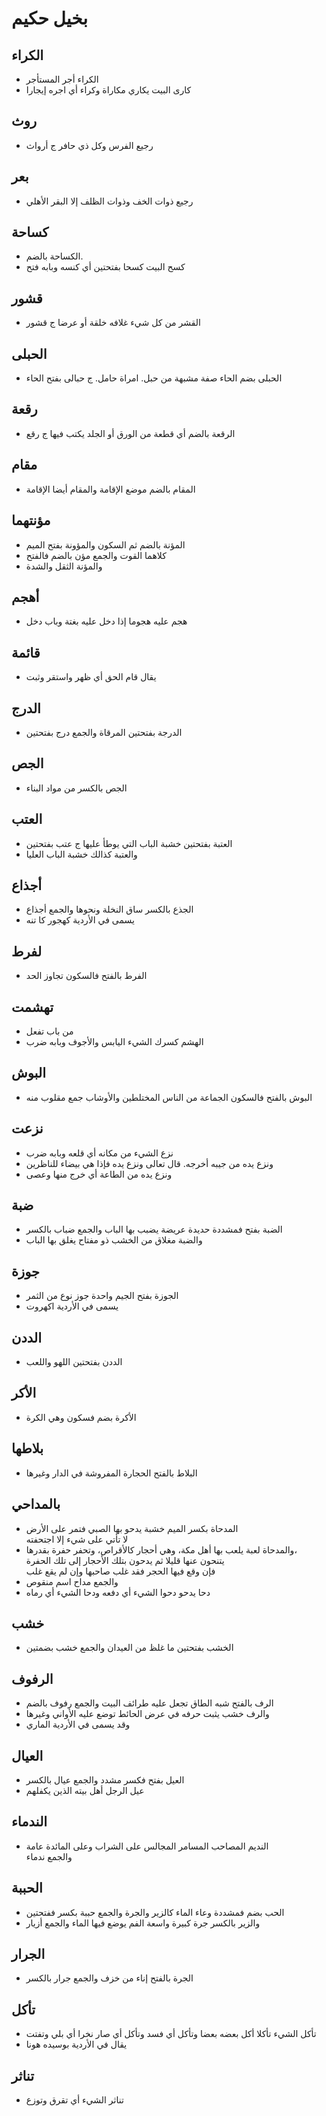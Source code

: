 # بخيل حكيم
## الكراء
-   الكراء أجر المستأجر
-   كارى البيت يكاري مكاراة وكراء أي اجره إيجارا

## روث
-   رجيع الفرس وكل ذي حافر ج أرواث

## بعر
-   رجيع ذوات الخف وذوات الظلف إلا البقر الأهلي

## كساحة
-   الكساحة بالضم.
-   كسح البيت كسحا بفتحتين أي كنسه وبابه فتح

## قشور
-   القشر من كل شيء غلافه خلقة أو عرضا ج قشور

## الحبلى
-   الحبلى بضم الحاء صفة مشبهة من حبل. امراة حامل. ج حبالى بفتح الحاء

## رقعة
-   الرقعة بالضم أي قطعة من الورق أو الجلد يكتب فيها ج رقع

## مقام
-   المقام بالضم موضع الإقامة والمقام أيضا الإقامة

## مؤنتهما
-   المؤنة بالضم ثم السكون والمؤونة بفتح الميم
-   كلاهما القوت والجمع مؤن بالضم فالفتح
-   والمؤنة الثقل والشدة

## أهجم
-   هجم عليه هجوما إذا دخل عليه بغتة وباب دخل

## قائمة
-   يقال قام الحق أي ظهر واستقر وثبت

## الدرج
-   الدرجة بفتحتين المرقاة والجمع درج بفتحتين

## الجص
-   الجص بالكسر من مواد البناء

## العتب
-   العتبة بفتحتين خشبة الباب التي يوطأ عليها ج عتب بفتحتين
-   والعتبة كذالك خشبة الباب العليا

## أجذاع
-   الجذع بالكسر ساق النخلة ونحوها والجمع أجذاع
-   يسمى في الأردية كهجور كا تنه

## لفرط
-   الفرط بالفتح فالسكون تجاوز الحد

## تهشمت
-   من باب تفعل
-   الهشم كسرك الشيء اليابس والأجوف وبابه ضرب

## البوش
-   البوش بالفتح فالسكون الجماعة من الناس المختلطين والأوشاب جمع مقلوب منه

## نزعت
-   نزع الشيء من مكانه أي قلعه وبابه ضرب
-   ونزع يده من جيبه أخرجه. قال تعالى ونزع يده فإذا هي بيضاء للناظرين
-   ونزع يده من الطاعة أي خرج منها وعصى

## ضبة
-   الضبة بفتح فمشددة حديدة عريضة يضبب بها الباب والجمع ضباب بالكسر
-   والضبة مغلاق من الخشب ذو مفتاح يغلق بها الباب

## جوزة
-   الجوزة بفتح الجيم واحدة جوز نوع من الثمر
-   يسمى في الأردية اكهروت

## الددن
-   الددن بفتحتين اللهو واللعب

## الأكر
-   الأكرة بضم فسكون وهي الكرة

## بلاطها
-   البلاط بالفتح الحجارة المفروشة في الدار وغيرها

## بالمداحي
-   المدحاة بكسر الميم خشبة يدحو بها الصبي فتمر على الأرض  
    لا تأتي على شيء إلا اجتحفته
-   والمدحاة لعبة يلعب بها أهل مكة، وهي أحجار كالأقراص، وتحفر حفرة بقدرها،  
    يتنحون عنها قليلا ثم يدحون بتلك الأحجار إلى تلك الحفرة  
    فإن وقع فيها الحجر فقد غلب صاحبها وإن لم يقع غلب
-   والجمع مداح اسم منقوص
-   دحا يدحو دحوا الشيء أي دفعه ودحا الشيء أي رماه

## خشب
-   الخشب بفتحتين ما غلظ من العيدان والجمع خشب بضمتين

## الرفوف
-   الرف بالفتح شبه الطاق تجعل عليه طرائف البيت والجمع رفوف بالضم
-   والرف خشب يثبت حرفه في عرض الحائط توضع عليه الأواني وغيرها
-   وقد يسمى في الأردية الماري

## العيال
-   العيل بفتح فكسر مشدد والجمع عيال بالكسر
-   عيل الرجل أهل بيته الذين يكفلهم

## الندماء
-   النديم المصاحب المسامر المجالس على الشراب وعلى المائدة عامة  
    والجمع ندماء

## الحببة
-   الحب بضم فمشددة وعاء الماء كالزير والجرة والجمع حببة بكسر ففتحتين
-   والزير بالكسر جرة كبيرة واسعة الفم يوضع فيها الماء والجمع أزيار

## الجرار
-   الجرة بالفتح إناء من خزف والجمع جرار بالكسر

## تأكل
-   تأكل الشيء تأكلا أكل بعضه بعضا وتأكل أي فسد وتأكل أي صار نخرا أي بلي وتفتت
-   يقال في الأردية بوسيده هونا

## تناثر
-   تناثر الشيء أي تقرق وتوزع